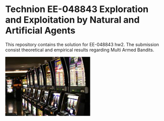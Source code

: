 # Technion EE-048843 Exploration and Exploitation by Natural and Artificial Agents
This repository contains the solution for EE-048843 hw2. The submission consist theoretical and empirical results regarding Multi Armed Bandits.

<img src="https://raw.githubusercontent.com/oshrout/Multi-Armed-Bandit/master/MAB.jpg">

# 

